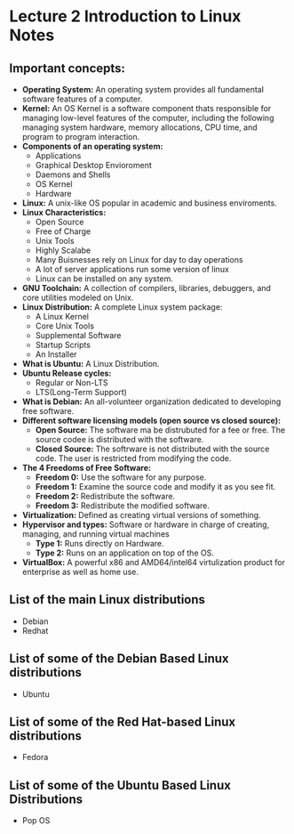 # Lecture 2 Introduction to Linux Notes

## Important concepts:
* **Operating System:**
  An operating system provides all fundamental software features of a computer. 
* **Kernel:**
  An OS Kernel is a software component thats responsible for managing low-level features of the computer, including the following managing system hardware, memory allocations, CPU time, and program to program interaction.
* **Components of an operating system:**
  * Applications
  * Graphical Desktop Envioroment
  * Daemons and Shells
  * OS Kernel
  * Hardware
* **Linux:**
  A unix-like OS popular in academic and business enviroments.
* **Linux Characteristics:**
  * Open Source
  * Free of Charge
  * Unix Tools
  * Highly Scalabe
  * Many Buisnesses rely on Linux for day to day operations
  * A lot of server applications run some version of linux
  * Linux can be installed on any system.
* **GNU Toolchain:**
  A collection of compilers, libraries, debuggers, and core utilities modeled on Unix.
* **Linux Distribution:**
  A complete Linux system package:
  * A Linux Kernel
  * Core Unix Tools
  * Supplemental Software
  * Startup Scripts
  * An Installer
* **What is Ubuntu:**
  A Linux Distribution.
* **Ubuntu Release cycles:**
  * Regular or Non-LTS
  * LTS(Long-Term Support)
* **What is Debian:**
  An all-volunteer organization dedicated to developing free software.
* **Different software licensing models (open source vs closed source):**
  * **Open Source:** The software ma be distrubuted for a fee or free. The source codee is distributed with the software.
  * **Closed Source:** The softrware is not distributed with the source code. The user is restricted from modifying the code.
* **The 4 Freedoms of Free Software:**
  * **Freedom 0:** Use the software for any purpose.
  * **Freedom 1:** Examine the source code and modify it as you see fit.
  * **Freedom 2:** Redistribute the software.
  * **Freedom 3:** Redistribute the modified software.
* **Virtualization:**
  Defined as creating virtual versions of something.
* **Hypervisor and types:**
  Software or hardware in charge of creating, managing, and running virtual machines
  * **Type 1:** Runs directly on Hardware.
  * **Type 2:** Runs on an application on top of the OS.
* **VirtualBox:**
  A powerful x86 and AMD64/intel64 virtulization product for enterprise as well as home use.


## List of the main Linux distributions
* Debian
* Redhat
## List of some of the Debian Based Linux distributions
* Ubuntu
## List of some of the Red Hat-based Linux distributions
* Fedora
## List of some of the Ubuntu Based Linux Distributions
* Pop OS
